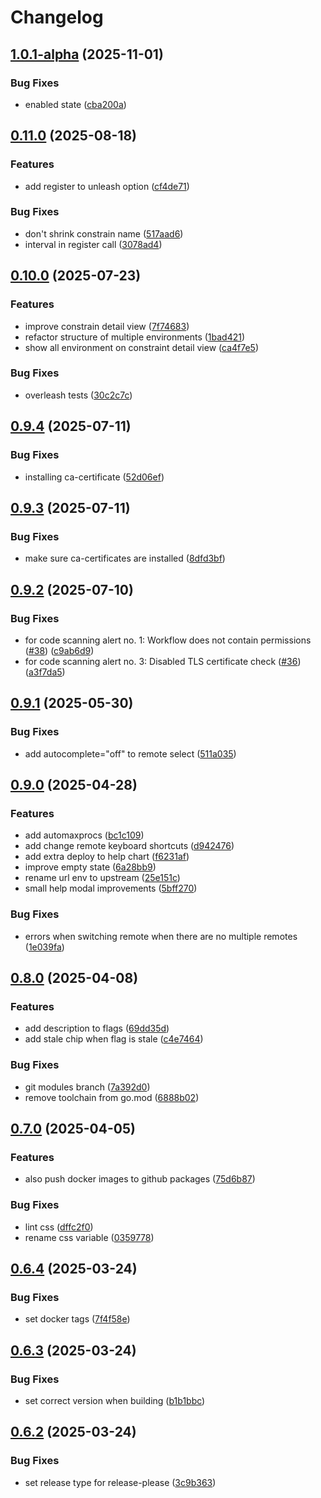# Changelog

## [1.0.1-alpha](https://github.com/Iandenh/overleash/compare/v1.0.0-alpha...v1.0.1-alpha) (2025-11-01)


### Bug Fixes

* enabled state ([cba200a](https://github.com/Iandenh/overleash/commit/cba200acb07b0e53c6526ea71215a7e3e932a16d))

## [0.11.0](https://github.com/Iandenh/overleash/compare/v0.10.0...v0.11.0) (2025-08-18)


### Features

* add register to unleash option ([cf4de71](https://github.com/Iandenh/overleash/commit/cf4de7130c5064bb00c3bcbacea31f83aa27340c))


### Bug Fixes

* don't shrink constrain name ([517aad6](https://github.com/Iandenh/overleash/commit/517aad66e650d27f515e3c891c20bca5a413238c))
* interval in register call ([3078ad4](https://github.com/Iandenh/overleash/commit/3078ad4b1fa06ea31730e811117aa69c396aa0b1))

## [0.10.0](https://github.com/Iandenh/overleash/compare/v0.9.4...v0.10.0) (2025-07-23)


### Features

* improve constrain detail view ([7f74683](https://github.com/Iandenh/overleash/commit/7f74683d17afc81fa27c2e8610b18b415c63c3d3))
* refactor structure of multiple environments ([1bad421](https://github.com/Iandenh/overleash/commit/1bad421df94707e5bc9c17d8fb4c2671874a7f46))
* show all environment on constraint detail view ([ca4f7e5](https://github.com/Iandenh/overleash/commit/ca4f7e526b748d55f9dbe23baffb25138fb3c1e6))


### Bug Fixes

* overleash tests ([30c2c7c](https://github.com/Iandenh/overleash/commit/30c2c7cf6c4682321a0f236e7a162a8f9b91c3a9))

## [0.9.4](https://github.com/Iandenh/overleash/compare/v0.9.3...v0.9.4) (2025-07-11)


### Bug Fixes

* installing ca-certificate ([52d06ef](https://github.com/Iandenh/overleash/commit/52d06efe745272f463021123f52ff690bba00154))

## [0.9.3](https://github.com/Iandenh/overleash/compare/v0.9.2...v0.9.3) (2025-07-11)


### Bug Fixes

* make sure ca-certificates are installed ([8dfd3bf](https://github.com/Iandenh/overleash/commit/8dfd3bfcebd0caf8cf697be5537fcbec002c7423))

## [0.9.2](https://github.com/Iandenh/overleash/compare/v0.9.1...v0.9.2) (2025-07-10)


### Bug Fixes

* for code scanning alert no. 1: Workflow does not contain permissions ([#38](https://github.com/Iandenh/overleash/issues/38)) ([c9ab6d9](https://github.com/Iandenh/overleash/commit/c9ab6d9e3a36dfcc2ab068451657b61560ac6ecf))
* for code scanning alert no. 3: Disabled TLS certificate check ([#36](https://github.com/Iandenh/overleash/issues/36)) ([a3f7da5](https://github.com/Iandenh/overleash/commit/a3f7da5418ff72132346ee7a8bc49687ff2691ea))

## [0.9.1](https://github.com/Iandenh/overleash/compare/v0.9.0...v0.9.1) (2025-05-30)


### Bug Fixes

* add autocomplete="off" to remote select ([511a035](https://github.com/Iandenh/overleash/commit/511a035297fd5e9b65629d7f02dfb124f63eea4f))

## [0.9.0](https://github.com/Iandenh/overleash/compare/v0.8.0...v0.9.0) (2025-04-28)


### Features

* add automaxprocs ([bc1c109](https://github.com/Iandenh/overleash/commit/bc1c109714b488846baa5a1531000f1a4b3cf5a8))
* add change remote keyboard shortcuts ([d942476](https://github.com/Iandenh/overleash/commit/d9424766ccef81bcd3ad46caf343d4d0b1216838))
* add extra deploy to help chart ([f6231af](https://github.com/Iandenh/overleash/commit/f6231afd3c800e0e77164938b912736288cf6ca2))
* improve empty state ([6a28bb9](https://github.com/Iandenh/overleash/commit/6a28bb9c2ca0b0184d0bbed60b57bba232c3af85))
* rename url env to upstream ([25e151c](https://github.com/Iandenh/overleash/commit/25e151c11928ecf331a1e19b5a3e1bcf2de1cb6a))
* small help modal improvements ([5bff270](https://github.com/Iandenh/overleash/commit/5bff270fd589310e1c7ec4e1d2a1355851e3717f))


### Bug Fixes

* errors when switching remote when there are no multiple remotes ([1e039fa](https://github.com/Iandenh/overleash/commit/1e039fa142951e44d20bb585dd18b4239284e1e4))

## [0.8.0](https://github.com/Iandenh/overleash/compare/v0.7.0...v0.8.0) (2025-04-08)


### Features

* add description to flags ([69dd35d](https://github.com/Iandenh/overleash/commit/69dd35d6457b2dd875494e7775ed914c47c7912f))
* add stale chip when flag is stale ([c4e7464](https://github.com/Iandenh/overleash/commit/c4e7464ac1d586eb034d036c80e4a14da2e97c63))


### Bug Fixes

* git modules branch ([7a392d0](https://github.com/Iandenh/overleash/commit/7a392d0d5bc8237b335de04bb9eba91486eea46b))
* remove toolchain from go.mod ([6888b02](https://github.com/Iandenh/overleash/commit/6888b0211efd4c681b56a45a783378a14f93117e))

## [0.7.0](https://github.com/Iandenh/overleash/compare/v0.6.4...v0.7.0) (2025-04-05)


### Features

* also push docker images to github packages ([75d6b87](https://github.com/Iandenh/overleash/commit/75d6b87a95d0cf67816c6436930852b69eafd45c))


### Bug Fixes

* lint css ([dffc2f0](https://github.com/Iandenh/overleash/commit/dffc2f0916c374a49fc31cbb231117010d49ee5b))
* rename css variable ([0359778](https://github.com/Iandenh/overleash/commit/0359778f453c41787202c6ef5fd67903d55d2d77))

## [0.6.4](https://github.com/Iandenh/overleash/compare/v0.6.3...v0.6.4) (2025-03-24)


### Bug Fixes

* set docker tags ([7f4f58e](https://github.com/Iandenh/overleash/commit/7f4f58eb74b1e24b4461d1a1fa107bccb2f20c81))

## [0.6.3](https://github.com/Iandenh/overleash/compare/v0.6.2...v0.6.3) (2025-03-24)


### Bug Fixes

* set correct version when building ([b1b1bbc](https://github.com/Iandenh/overleash/commit/b1b1bbcb8b015274750d9ee660520de3299d4f41))

## [0.6.2](https://github.com/Iandenh/overleash/compare/0.6.1...v0.6.2) (2025-03-24)


### Bug Fixes

* set release type for release-please ([3c9b363](https://github.com/Iandenh/overleash/commit/3c9b363095d2076f310bb14be23e4b6bbcd52c96))

